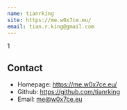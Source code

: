 ```yaml
---
name: tianrking
site: https://me.w0x7ce.eu/
email: tian.r.king@gmail.com
---
```


1

## Contact
- Homepage: <https://me.w0x7ce.eu/>
- Github: <https://github.com/tianrking>
- Email: <me@w0x7ce.eu>
